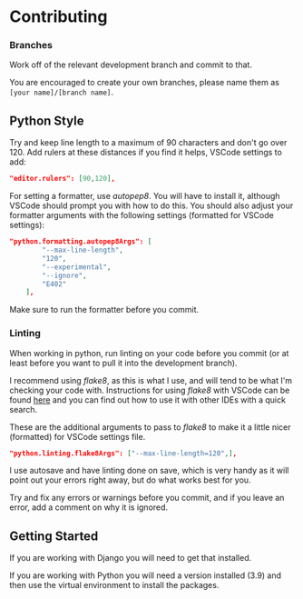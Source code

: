 # Contributing

### Branches
Work off of the relevant development branch and commit to that.

You are encouraged to create your own branches, please name them as `[your name]/[branch name]`.

## Python Style

Try and keep line length to a maximum of 90 characters and don't go over 120. 
Add rulers at these distances if you find it helps, VSCode settings to add:
```json
"editor.rulers": [90,120],
```

For setting a formatter, use _autopep8_. You will have to install it, although VSCode 
should prompt you with how to do this. You should also adjust your formatter arguments 
with the following settings (formatted for VSCode settings):
```json
"python.formatting.autopep8Args": [
        "--max-line-length",
        "120",
        "--experimental",
        "--ignore",
        "E402"
    ],
```
Make sure to run the formatter before you commit.

### Linting
When working in python, run linting on your code before you commit (or at least before you 
want to pull it into the development branch).

I recommend using _flake8_, as this is what I use, and will tend to be what I'm checking 
your code with. Instructions for using _flake8_ with VSCode can be found 
[here](https://code.visualstudio.com/docs/python/linting) and you can find out how to use
it with other IDEs with a quick search. 

These are the additional arguments to pass to _flake8_ to make it a little nicer (formatted)
for VSCode settings file.
```json
"python.linting.flake8Args": ["--max-line-length=120",],
```
I use autosave and have linting done on save, which is very handy as it will point out
your errors right away, but do what works best for you. 

Try and fix any errors or warnings before you commit, and if you leave an error, add a 
comment on why it is ignored. 

## Getting Started

If you are working with Django you will need to get that installed.

If you are working with Python you will need a version installed (3.9) and then use the
virtual environment to install the packages. 

